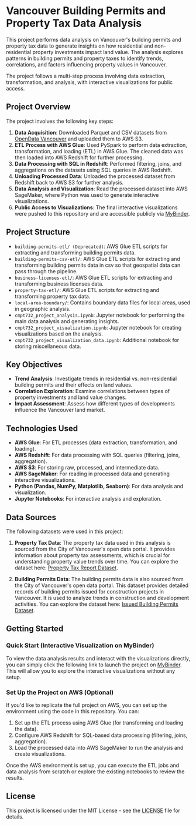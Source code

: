 # Vancouver Building Permits and Property Tax Data Analysis

This project performs data analysis on Vancouver's building permits and property tax data to generate insights on how residential and non-residential property investments impact land value. The analysis explores patterns in building permits and property taxes to identify trends, correlations, and factors influencing property values in Vancouver.

The project follows a multi-step process involving data extraction, transformation, and analysis, with interactive visualizations for public access.

## Project Overview

The project involves the following key steps:

1. **Data Acquisition**: Downloaded Parquet and CSV datasets from [OpenData Vancouver](https://opendata.vancouver.ca) and uploaded them to AWS S3.
2. **ETL Process with AWS Glue**: Used PySpark to perform data extraction, transformation, and loading (ETL) in AWS Glue. The cleaned data was then loaded into AWS Redshift for further processing.
3. **Data Processing with SQL in Redshift**: Performed filtering, joins, and aggregations on the datasets using SQL queries in AWS Redshift.
4. **Unloading Processed Data**: Unloaded the processed dataset from Redshift back to AWS S3 for further analysis.
5. **Data Analysis and Visualization**: Read the processed dataset into AWS SageMaker, where Python was used to generate interactive visualizations.
6. **Public Access to Visualizations**: The final interactive visualizations were pushed to this repository and are accessible publicly via [MyBinder](https://mybinder.org/v2/gh/Builderbot2000/bc-land-value-analysis.git/dev?labpath=cmpt732_project_visualization.ipynb).

## Project Structure

- `building-permits-etl/ (Deprecated)`: AWS Glue ETL scripts for extracting and transforming building permits data.
- `building-permits-csv-etl/`: AWS Glue ETL scripts for extracting and transforming building permits data in csv so that geospatial data can pass through the pipeline.
- `business-licenses-etl/`: AWS Glue ETL scripts for extracting and transforming business licenses data.
- `property-tax-etl/`: AWS Glue ETL scripts for extracting and transforming property tax data.
- `local-area-boundary/`: Contains boundary data files for local areas, used in geographic analysis.
- `cmpt732_project_analysis.ipynb`: Jupyter notebook for performing the main data analysis and generating insights.
- `cmpt732_project_visualization.ipynb`: Jupyter notebook for creating visualizations based on the analysis.
- `cmpt732_project_visualization_data.ipynb`: Additional notebook for storing miscellaneous data.

## Key Objectives

- **Trend Analysis**: Investigate trends in residential vs. non-residential building permits and their effects on land values.
- **Correlation Exploration**: Examine correlations between types of property investments and land value changes.
- **Impact Assessment**: Assess how different types of developments influence the Vancouver land market.

## Technologies Used

- **AWS Glue**: For ETL processes (data extraction, transformation, and loading).
- **AWS Redshift**: For data processing with SQL queries (filtering, joins, aggregation).
- **AWS S3**: For storing raw, processed, and intermediate data.
- **AWS SageMaker**: For reading in processed data and generating interactive visualizations.
- **Python (Pandas, NumPy, Matplotlib, Seaborn)**: For data analysis and visualization.
- **Jupyter Notebooks**: For interactive analysis and exploration.

## Data Sources

The following datasets were used in this project:

1. **Property Tax Data**: The property tax data used in this analysis is sourced from the City of Vancouver's open data portal. It provides information about property tax assessments, which is crucial for understanding property value trends over time. You can explore the dataset here: [Property Tax Report Dataset](https://opendata.vancouver.ca/explore/dataset/property-tax-report).

2. **Building Permits Data**: The building permits data is also sourced from the City of Vancouver's open data portal. This dataset provides detailed records of building permits issued for construction projects in Vancouver. It is used to analyze trends in construction and development activities. You can explore the dataset here: [Issued Building Permits Dataset](https://opendata.vancouver.ca/explore/dataset/issued-building-permits).

## Getting Started

### Quick Start (Interactive Visualization on MyBinder)

To view the data analysis results and interact with the visualizations directly, you can simply click the following link to launch the project on [MyBinder](https://mybinder.org/v2/gh/Builderbot2000/bc-land-value-analysis.git/dev?labpath=cmpt732_project_visualization.ipynb). This will allow you to explore the interactive visualizations without any setup.

### Set Up the Project on AWS (Optional)

If you'd like to replicate the full project on AWS, you can set up the environment using the code in this repository. You can:

1. Set up the ETL process using AWS Glue (for transforming and loading the data).
2. Configure AWS Redshift for SQL-based data processing (filtering, joins, aggregation).
3. Load the processed data into AWS SageMaker to run the analysis and create visualizations.

Once the AWS environment is set up, you can execute the ETL jobs and data analysis from scratch or explore the existing notebooks to review the results.

## License

This project is licensed under the MIT License - see the [LICENSE](LICENSE) file for details.
